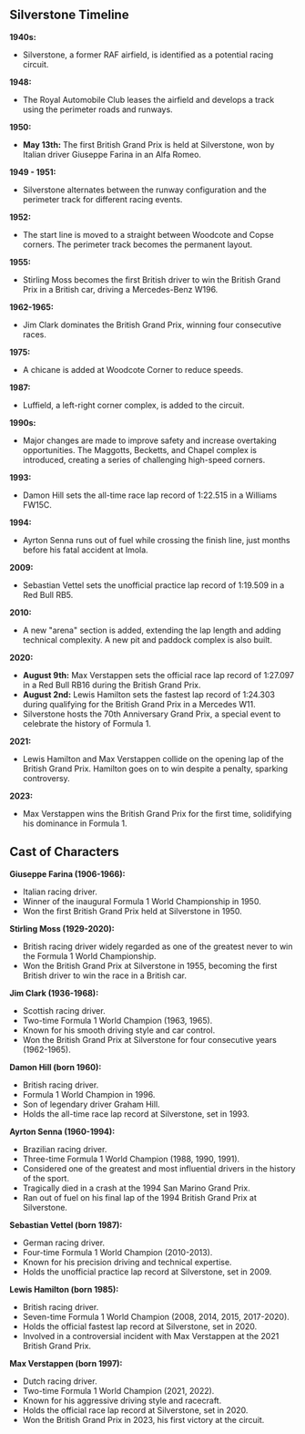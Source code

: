 ## **Silverstone Timeline**

**1940s:**

* Silverstone, a former RAF airfield, is identified as a potential racing circuit.

**1948:**

* The Royal Automobile Club leases the airfield and develops a track using the perimeter roads and runways.

**1950:**

* **May 13th:** The first British Grand Prix is held at Silverstone, won by Italian driver Giuseppe Farina in an Alfa Romeo.

**1949 \- 1951:**

* Silverstone alternates between the runway configuration and the perimeter track for different racing events.

**1952:**

* The start line is moved to a straight between Woodcote and Copse corners. The perimeter track becomes the permanent layout.

**1955:**

* Stirling Moss becomes the first British driver to win the British Grand Prix in a British car, driving a Mercedes-Benz W196.

**1962-1965:**

* Jim Clark dominates the British Grand Prix, winning four consecutive races.

**1975:**

* A chicane is added at Woodcote Corner to reduce speeds.

**1987:**

* Luffield, a left-right corner complex, is added to the circuit.

**1990s:**

* Major changes are made to improve safety and increase overtaking opportunities. The Maggotts, Becketts, and Chapel complex is introduced, creating a series of challenging high-speed corners.

**1993:**

* Damon Hill sets the all-time race lap record of 1:22.515 in a Williams FW15C.

**1994:**

* Ayrton Senna runs out of fuel while crossing the finish line, just months before his fatal accident at Imola.

**2009:**

* Sebastian Vettel sets the unofficial practice lap record of 1:19.509 in a Red Bull RB5.

**2010:**

* A new "arena" section is added, extending the lap length and adding technical complexity. A new pit and paddock complex is also built.

**2020:**

* **August 9th:** Max Verstappen sets the official race lap record of 1:27.097 in a Red Bull RB16 during the British Grand Prix.  
* **August 2nd:** Lewis Hamilton sets the fastest lap record of 1:24.303 during qualifying for the British Grand Prix in a Mercedes W11.  
* Silverstone hosts the 70th Anniversary Grand Prix, a special event to celebrate the history of Formula 1\.

**2021:**

* Lewis Hamilton and Max Verstappen collide on the opening lap of the British Grand Prix. Hamilton goes on to win despite a penalty, sparking controversy.

**2023:**

* Max Verstappen wins the British Grand Prix for the first time, solidifying his dominance in Formula 1\.

## **Cast of Characters**

**Giuseppe Farina (1906-1966):**

* Italian racing driver.  
* Winner of the inaugural Formula 1 World Championship in 1950\.  
* Won the first British Grand Prix held at Silverstone in 1950\.

**Stirling Moss (1929-2020):**

* British racing driver widely regarded as one of the greatest never to win the Formula 1 World Championship.  
* Won the British Grand Prix at Silverstone in 1955, becoming the first British driver to win the race in a British car.

**Jim Clark (1936-1968):**

* Scottish racing driver.  
* Two-time Formula 1 World Champion (1963, 1965).  
* Known for his smooth driving style and car control.  
* Won the British Grand Prix at Silverstone for four consecutive years (1962-1965).

**Damon Hill (born 1960):**

* British racing driver.  
* Formula 1 World Champion in 1996\.  
* Son of legendary driver Graham Hill.  
* Holds the all-time race lap record at Silverstone, set in 1993\.

**Ayrton Senna (1960-1994):**

* Brazilian racing driver.  
* Three-time Formula 1 World Champion (1988, 1990, 1991).  
* Considered one of the greatest and most influential drivers in the history of the sport.  
* Tragically died in a crash at the 1994 San Marino Grand Prix.  
* Ran out of fuel on his final lap of the 1994 British Grand Prix at Silverstone.

**Sebastian Vettel (born 1987):**

* German racing driver.  
* Four-time Formula 1 World Champion (2010-2013).  
* Known for his precision driving and technical expertise.  
* Holds the unofficial practice lap record at Silverstone, set in 2009\.

**Lewis Hamilton (born 1985):**

* British racing driver.  
* Seven-time Formula 1 World Champion (2008, 2014, 2015, 2017-2020).  
* Holds the official fastest lap record at Silverstone, set in 2020\.  
* Involved in a controversial incident with Max Verstappen at the 2021 British Grand Prix.

**Max Verstappen (born 1997):**

* Dutch racing driver.  
* Two-time Formula 1 World Champion (2021, 2022).  
* Known for his aggressive driving style and racecraft.  
* Holds the official race lap record at Silverstone, set in 2020\.  
* Won the British Grand Prix in 2023, his first victory at the circuit.

